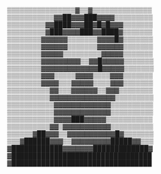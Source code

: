 ▒▒▒▒▒▒▒▒▒▒▒▒▒▒▒▒▓▒▒▓▒▒▒▒▒▒▒▒▒▒▒▒▒▒<br>
▒▒▒▒▒▒▒▒▒▒▒▓▓██▓▓▓███▓▓▓▓▒▒▒▒▒▒▒▒▒<br>
▒▒▒▒▒▒▒▒▒▓▓████▓▓▓██▓█▓█▓▓▓▒▒▒▒▒▒▒<br>
▒▒▒▒▒▒▒▒▒▓███▓▓▓▓███▓▓████▓▒▒▒▒▒▒▒<br>
▒▒▒▒▒▒▒▒▓▓▓▓▓▓▒▒▒▒▒▒▒▓▓▓▓█▓▒▒▒▒▒▒▒<br>
▒▒▒▒▒▒▒▒▓▓▓▓▓▓▒▒▒▒▒▒▒▓▓▓▓▓▓▒▒▒▒▒▒▒<br>
▒▒▒▒▒▒▒▒▓▓▓▓▓▒▒▒▒▒▒▒▒▒▓▓▓▓▓▒▒▒▒▒▒▒<br>
▒▒▒▒▒▒▒▒▓▓▓▓▓▓▓▓▓▒▒▓▓█▓▓▓▓▓▒▒▒▒▒▒▒<br>
▒▒▒▒▒▒▒▒▓▓▓▓▓▓▓▓▓▓▓▓▓█▓▓▓▓▓▒▒▒▒▒▒▒<br>
▒▒▒▒▒▒▒▒▓▓▓▒▒▒▒▒▓▓▓▓▒▒▒▒▓▓▓▒▒▒▒▒▒▒<br>
▒▒▒▒▒▒▒▒▓▓▓▓▒▒▒▓▓▓▓▓▒▒▒▒▓▓▓▒▒▒▒▒▒▒<br>
▒▒▒▒▒▒▒▒▒▒▓▓▒▒▒▓▓▓▓▓▓▒▒▓▓▓▒▒▒▒▒▒▒▒<br>
▒▒▒▒▒▒▒▒▒▒▓▓▓▓▓▓▓▓▓▓▓▓▓▓▓▒▒▒▒▒▒▒▒▒<br>
▒▒▒▒▒▒▒▒▒▒▒▓▓▓▓▓▓▓▓▓▓▓▓▓▒▒▒▒▒▒▒▒▒▒<br>
▒▒▒▒▒▒▒▒▒▒▒▓▓▓▓▓▓▓▓▓▓▓▓▓▒▒▒▒▒▒▒▒▒▒<br>
▒▒▒▒▒▒▒▒▒▒▒▓▓▓▓███▓▓▓▓▓▒▒▒▒▒▒▒▒▒▒▒<br>
▒▒▒▒▒▒▒▒▒▒▓▓▒▓▓▓▓▓▓▓▓▓▓▓▒▒▒▒▒▒▒▒▒▒<br>
▒▒▒▒▒▒▓██▓▓▓▒▒▓▓▓▓▓▓▓▓▓▓▓█▓▒▒▒▒▒▒▒<br>
▒▒▒▓██████▓▓▓▒▒▓▓▓▓▓▓▓▓▓█████▓▓▒▒▒<br>
▓████████████▓▓▓▓▓▓▓█████████████▓<br>
▓█████████████████████████████████<br>
▓█████████████████████████████████<br>
